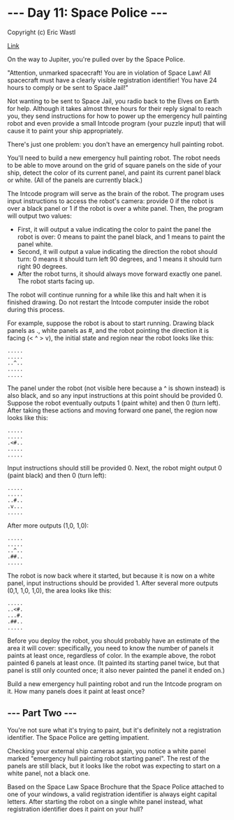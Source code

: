 # --- Day 11: Space Police ---

Copyright (c) Eric Wastl

[Link](https://adventofcode.com/2019/day/11)

On the way to Jupiter, you're pulled over by the Space Police.

"Attention, unmarked spacecraft! You are in violation of Space Law! All spacecraft must have a clearly visible registration identifier! You have 24 hours to comply or be sent to Space Jail!"

Not wanting to be sent to Space Jail, you radio back to the Elves on Earth for help. Although it takes almost three hours for their reply signal to reach you, they send instructions for how to power up the emergency hull painting robot and even provide a small Intcode program (your puzzle input) that will cause it to paint your ship appropriately.

There's just one problem: you don't have an emergency hull painting robot.

You'll need to build a new emergency hull painting robot. The robot needs to be able to move around on the grid of square panels on the side of your ship, detect the color of its current panel, and paint its current panel black or white. (All of the panels are currently black.)

The Intcode program will serve as the brain of the robot. The program uses input instructions to access the robot's camera: provide 0 if the robot is over a black panel or 1 if the robot is over a white panel. Then, the program will output two values:

* First, it will output a value indicating the color to paint the panel the robot is over: 0 means to paint the panel black, and 1 means to paint the panel white.
* Second, it will output a value indicating the direction the robot should turn: 0 means it should turn left 90 degrees, and 1 means it should turn right 90 degrees.
* After the robot turns, it should always move forward exactly one panel. The robot starts facing up.

The robot will continue running for a while like this and halt when it is finished drawing. Do not restart the Intcode computer inside the robot during this process.

For example, suppose the robot is about to start running. Drawing black panels as ., white panels as #, and the robot pointing the direction it is facing (< ^ > v), the initial state and region near the robot looks like this:
```
.....
.....
..^..
.....
.....
```
The panel under the robot (not visible here because a ^ is shown instead) is also black, and so any input instructions at this point should be provided 0. Suppose the robot eventually outputs 1 (paint white) and then 0 (turn left). After taking these actions and moving forward one panel, the region now looks like this:
```
.....
.....
.<#..
.....
.....
```
Input instructions should still be provided 0. Next, the robot might output 0 (paint black) and then 0 (turn left):
```
.....
.....
..#..
.v...
.....
```
After more outputs (1,0, 1,0):
```
.....
.....
..^..
.##..
.....
```
The robot is now back where it started, but because it is now on a white panel, input instructions should be provided 1. After several more outputs (0,1, 1,0, 1,0), the area looks like this:
```
.....
..<#.
...#.
.##..
.....
```
Before you deploy the robot, you should probably have an estimate of the area it will cover: specifically, you need to know the number of panels it paints at least once, regardless of color. In the example above, the robot painted 6 panels at least once. (It painted its starting panel twice, but that panel is still only counted once; it also never painted the panel it ended on.)

Build a new emergency hull painting robot and run the Intcode program on it. How many panels does it paint at least once?

## --- Part Two ---

You're not sure what it's trying to paint, but it's definitely not a registration identifier. The Space Police are getting impatient.

Checking your external ship cameras again, you notice a white panel marked "emergency hull painting robot starting panel". The rest of the panels are still black, but it looks like the robot was expecting to start on a white panel, not a black one.

Based on the Space Law Space Brochure that the Space Police attached to one of your windows, a valid registration identifier is always eight capital letters. After starting the robot on a single white panel instead, what registration identifier does it paint on your hull?

